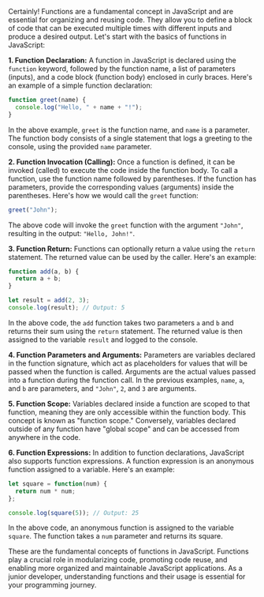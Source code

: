 Certainly! Functions are a fundamental concept in JavaScript and are essential for organizing and reusing code. They allow you to define a block of code that can be executed multiple times with different inputs and produce a desired output. Let's start with the basics of functions in JavaScript:

**1. Function Declaration:**
A function in JavaScript is declared using the `function` keyword, followed by the function name, a list of parameters (inputs), and a code block (function body) enclosed in curly braces. Here's an example of a simple function declaration:

```javascript
function greet(name) {
  console.log("Hello, " + name + "!");
}
```

In the above example, `greet` is the function name, and `name` is a parameter. The function body consists of a single statement that logs a greeting to the console, using the provided `name` parameter.

**2. Function Invocation (Calling):**
Once a function is defined, it can be invoked (called) to execute the code inside the function body. To call a function, use the function name followed by parentheses. If the function has parameters, provide the corresponding values (arguments) inside the parentheses. Here's how we would call the `greet` function:

```javascript
greet("John");
```

The above code will invoke the `greet` function with the argument `"John"`, resulting in the output: `"Hello, John!"`.

**3. Function Return:**
Functions can optionally return a value using the `return` statement. The returned value can be used by the caller. Here's an example:

```javascript
function add(a, b) {
  return a + b;
}

let result = add(2, 3);
console.log(result); // Output: 5
```

In the above code, the `add` function takes two parameters `a` and `b` and returns their sum using the `return` statement. The returned value is then assigned to the variable `result` and logged to the console.

**4. Function Parameters and Arguments:**
Parameters are variables declared in the function signature, which act as placeholders for values that will be passed when the function is called. Arguments are the actual values passed into a function during the function call. In the previous examples, `name`, `a`, and `b` are parameters, and `"John"`, `2`, and `3` are arguments.

**5. Function Scope:**
Variables declared inside a function are scoped to that function, meaning they are only accessible within the function body. This concept is known as "function scope." Conversely, variables declared outside of any function have "global scope" and can be accessed from anywhere in the code.

**6. Function Expressions:**
In addition to function declarations, JavaScript also supports function expressions. A function expression is an anonymous function assigned to a variable. Here's an example:

```javascript
let square = function(num) {
  return num * num;
};

console.log(square(5)); // Output: 25
```

In the above code, an anonymous function is assigned to the variable `square`. The function takes a `num` parameter and returns its square.

These are the fundamental concepts of functions in JavaScript. Functions play a crucial role in modularizing code, promoting code reuse, and enabling more organized and maintainable JavaScript applications. As a junior developer, understanding functions and their usage is essential for your programming journey.